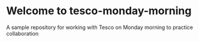 # Welcome to tesco-monday-morning
A sample repository for working with Tesco on Monday morning to practice collaboration
